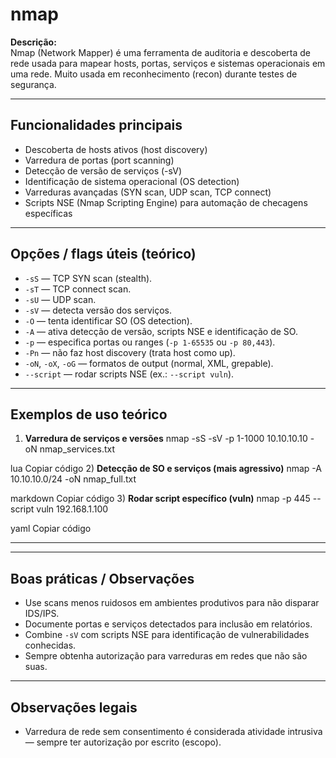 # nmap

**Descrição:**  
Nmap (Network Mapper) é uma ferramenta de auditoria e descoberta de rede usada para mapear hosts, portas, serviços e sistemas operacionais em uma rede. Muito usada em reconhecimento (recon) durante testes de segurança.

---

## Funcionalidades principais
- Descoberta de hosts ativos (host discovery)  
- Varredura de portas (port scanning)  
- Detecção de versão de serviços (-sV)  
- Identificação de sistema operacional (OS detection)  
- Varreduras avançadas (SYN scan, UDP scan, TCP connect)  
- Scripts NSE (Nmap Scripting Engine) para automação de checagens específicas

---

## Opções / flags úteis (teórico)
- `-sS` — TCP SYN scan (stealth).  
- `-sT` — TCP connect scan.  
- `-sU` — UDP scan.  
- `-sV` — detecta versão dos serviços.  
- `-O` — tenta identificar SO (OS detection).  
- `-A` — ativa detecção de versão, scripts NSE e identificação de SO.  
- `-p` — especifica portas ou ranges (`-p 1-65535` ou `-p 80,443`).  
- `-Pn` — não faz host discovery (trata host como up).  
- `-oN`, `-oX`, `-oG` — formatos de output (normal, XML, grepable).  
- `--script` — rodar scripts NSE (ex.: `--script vuln`).

---

## Exemplos de uso teórico
1) **Varredura de serviços e versões**
nmap -sS -sV -p 1-1000 10.10.10.10 -oN nmap_services.txt

lua
Copiar código
2) **Detecção de SO e serviços (mais agressivo)**
nmap -A 10.10.10.0/24 -oN nmap_full.txt

markdown
Copiar código
3) **Rodar script específico (vuln)**
nmap -p 445 --script vuln 192.168.1.100

yaml
Copiar código

---


---

## Boas práticas / Observações
- Use scans menos ruidosos em ambientes produtivos para não disparar IDS/IPS.  
- Documente portas e serviços detectados para inclusão em relatórios.  
- Combine `-sV` com scripts NSE para identificação de vulnerabilidades conhecidas.  
- Sempre obtenha autorização para varreduras em redes que não são suas.

---

## Observações legais
- Varredura de rede sem consentimento é considerada atividade intrusiva — sempre ter autorização por escrito (escopo).

